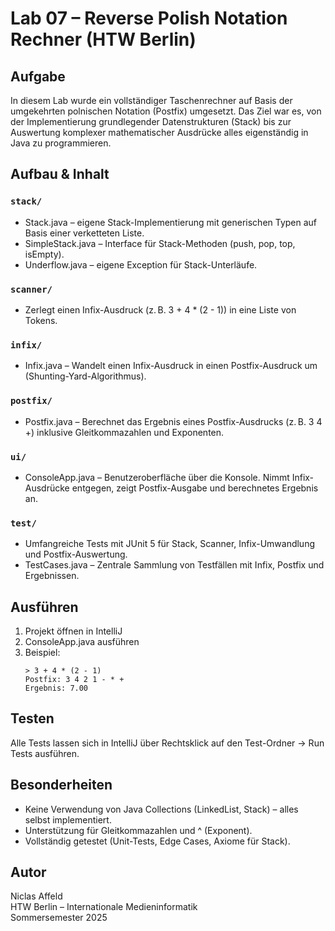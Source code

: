 # Lab 07 – Reverse Polish Notation Rechner (HTW Berlin)

## Aufgabe
In diesem Lab wurde ein vollständiger Taschenrechner auf Basis der umgekehrten polnischen Notation (Postfix) umgesetzt. Das Ziel war es, von der Implementierung grundlegender Datenstrukturen (Stack) bis zur Auswertung komplexer mathematischer Ausdrücke alles eigenständig in Java zu programmieren.

## Aufbau & Inhalt

### `stack/`
- Stack.java – eigene Stack-Implementierung mit generischen Typen auf Basis einer verketteten Liste.
- SimpleStack.java – Interface für Stack-Methoden (push, pop, top, isEmpty).
- Underflow.java – eigene Exception für Stack-Unterläufe.

### `scanner/`
- Zerlegt einen Infix-Ausdruck (z. B. 3 + 4 * (2 - 1)) in eine Liste von Tokens.

### `infix/`
- Infix.java – Wandelt einen Infix-Ausdruck in einen Postfix-Ausdruck um (Shunting-Yard-Algorithmus).

### `postfix/`
- Postfix.java – Berechnet das Ergebnis eines Postfix-Ausdrucks (z. B. 3 4 +) inklusive Gleitkommazahlen und Exponenten.

### `ui/`
- ConsoleApp.java – Benutzeroberfläche über die Konsole. Nimmt Infix-Ausdrücke entgegen, zeigt Postfix-Ausgabe und berechnetes Ergebnis an.

### `test/`
- Umfangreiche Tests mit JUnit 5 für Stack, Scanner, Infix-Umwandlung und Postfix-Auswertung.
- TestCases.java – Zentrale Sammlung von Testfällen mit Infix, Postfix und Ergebnissen.

## Ausführen

1. Projekt öffnen in IntelliJ
2. ConsoleApp.java ausführen
3. Beispiel:
   ```
   > 3 + 4 * (2 - 1)
   Postfix: 3 4 2 1 - * +
   Ergebnis: 7.00
   ```

## Testen

Alle Tests lassen sich in IntelliJ über Rechtsklick auf den Test-Ordner → Run Tests ausführen.

## Besonderheiten
- Keine Verwendung von Java Collections (LinkedList, Stack) – alles selbst implementiert.
- Unterstützung für Gleitkommazahlen und ^ (Exponent).
- Vollständig getestet (Unit-Tests, Edge Cases, Axiome für Stack).

## Autor
Niclas Affeld  
HTW Berlin – Internationale Medieninformatik  
Sommersemester 2025